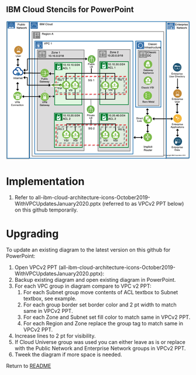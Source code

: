 ## IBM Cloud Stencils for PowerPoint

![VPCExperience](/images/ibm_vpc_architecture_powerpoint.png)

# Implementation

1. Refer to all-ibm-cloud-architecture-icons-October2019-WithVPCUpdatesJanuary2020.pptx (referred to as VPCv2 PPT below) on this github temporarily.

# Upgrading

To update an existing diagram to the latest version on this github for PowerPoint:
1. Open VPCv2 PPT (all-ibm-cloud-architecture-icons-October2019-WithVPCUpdatesJanuary2020.pptx): 
2. Backup existing diagram and open existing diagram in PowerPoint.
3. For each VPC group in diagram compare to VPC v2 PPT:
    1. For each Subnet group move contents of ACL textbox to Subnet textbox, see example.
    2. For each group border set border color and 2 pt width to match same in VPCv2 PPT.
    3. For each Zone and Subnet set fill color to match same in VPCv2 PPT.
    4. For each Region and Zone replace the group tag to match same in VPCv2 PPT.
4. Increase lines to 2 pt for visibility.
5. If Cloud Universe group was used you can either leave as is or replace with the Public Network and Enterprise Network groups in VPCv2 PPT.
6. Tweek the diagram if more space is needed.

Return to [README](/README.md)
